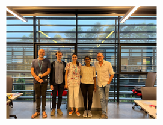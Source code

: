 <section id="Gallery">
  <img src="/assets/Lab_img.jpg" alt="Audio group" width="400" height="300">
</section>

